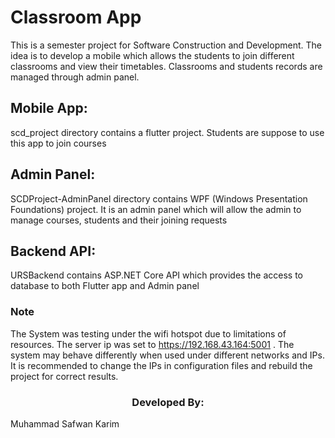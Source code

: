 # Classroom App

This is a semester project for Software Construction and Development. The idea is to develop a mobile which allows the students to join different classrooms and view their timetables. Classrooms and students records are managed through admin panel.

## Mobile App: 
scd_project directory contains a flutter project. Students are suppose to use this app to join courses

## Admin Panel: 
SCDProject-AdminPanel directory contains WPF (Windows Presentation Foundations) project. It is an admin panel which will allow the admin to manage courses, students and their joining requests

## Backend API: 
URSBackend contains ASP.NET Core API which provides the access to database to both Flutter app and Admin panel


### Note
The System was testing under the wifi hotspot due to limitations of resources. The server ip was set to https://192.168.43.164:5001 . The system may 
behave differently when used under different networks and IPs. It is recommended to change the IPs in configuration files and rebuild the project for correct results.


### <p style="text-align: center;">Developed By:</p>
Muhammad Safwan Karim
